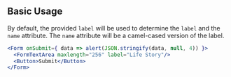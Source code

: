 ## Basic Usage

By default, the provided `label` will be used to determine the `label` and the `name` attribute.
The `name` attribute will be a camel-cased version of the label.

```jsx
<Form onSubmit={ data => alert(JSON.stringify(data, null, 4)) }>
  <FormTextArea maxlength="256" label="Life Story"/>
  <Button>Submit</Button>
</Form>
```
